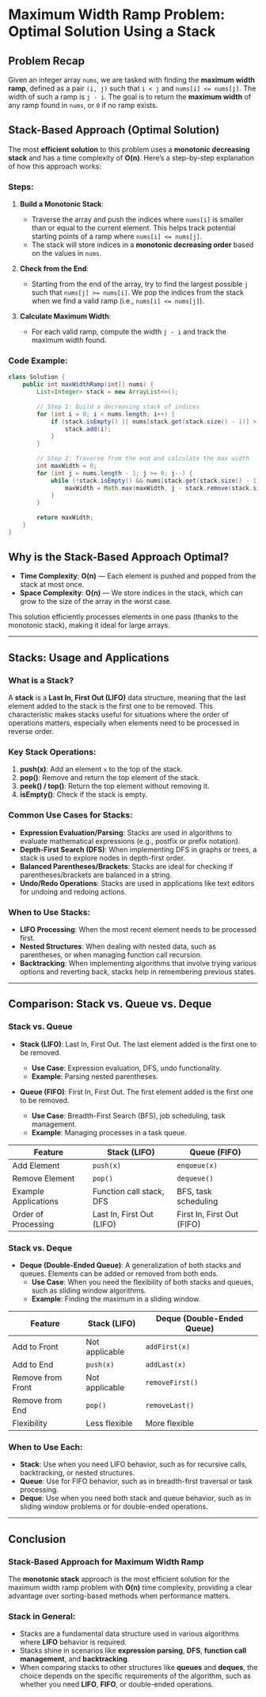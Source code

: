 
# Maximum Width Ramp Problem: Optimal Solution Using a Stack

## Problem Recap
Given an integer array `nums`, we are tasked with finding the **maximum width ramp**, defined as a pair `(i, j)` such that `i < j` and `nums[i] <= nums[j]`. The width of such a ramp is `j - i`. The goal is to return the **maximum width** of any ramp found in `nums`, or `0` if no ramp exists.

## Stack-Based Approach (Optimal Solution)

The most **efficient solution** to this problem uses a **monotonic decreasing stack** and has a time complexity of **O(n)**. Here’s a step-by-step explanation of how this approach works:

### Steps:
1. **Build a Monotonic Stack**:
   - Traverse the array and push the indices where `nums[i]` is smaller than or equal to the current element. This helps track potential starting points of a ramp where `nums[i] <= nums[j]`.
   - The stack will store indices in a **monotonic decreasing order** based on the values in `nums`.

2. **Check from the End**:
   - Starting from the end of the array, try to find the largest possible `j` such that `nums[j] >= nums[i]`. We pop the indices from the stack when we find a valid ramp (i.e., `nums[i] <= nums[j]`).

3. **Calculate Maximum Width**:
   - For each valid ramp, compute the width `j - i` and track the maximum width found.

### Code Example:
```java
class Solution {
    public int maxWidthRamp(int[] nums) {
        List<Integer> stack = new ArrayList<>();
        
        // Step 1: Build a decreasing stack of indices
        for (int i = 0; i < nums.length; i++) {
            if (stack.isEmpty() || nums[stack.get(stack.size() - 1)] > nums[i]) {
                stack.add(i);
            }
        }
        
        // Step 2: Traverse from the end and calculate the max width
        int maxWidth = 0;
        for (int j = nums.length - 1; j >= 0; j--) {
            while (!stack.isEmpty() && nums[stack.get(stack.size() - 1)] <= nums[j]) {
                maxWidth = Math.max(maxWidth, j - stack.remove(stack.size() - 1));
            }
        }
        
        return maxWidth;
    }
}
```

## Why is the Stack-Based Approach Optimal?

- **Time Complexity**: **O(n)** — Each element is pushed and popped from the stack at most once.
- **Space Complexity**: **O(n)** — We store indices in the stack, which can grow to the size of the array in the worst case.

This solution efficiently processes elements in one pass (thanks to the monotonic stack), making it ideal for large arrays.

---

## Stacks: Usage and Applications

### What is a Stack?

A **stack** is a **Last In, First Out (LIFO)** data structure, meaning that the last element added to the stack is the first one to be removed. This characteristic makes stacks useful for situations where the order of operations matters, especially when elements need to be processed in reverse order.

### Key Stack Operations:
1. **push(x)**: Add an element `x` to the top of the stack.
2. **pop()**: Remove and return the top element of the stack.
3. **peek() / top()**: Return the top element without removing it.
4. **isEmpty()**: Check if the stack is empty.

### Common Use Cases for Stacks:
- **Expression Evaluation/Parsing**: Stacks are used in algorithms to evaluate mathematical expressions (e.g., postfix or prefix notation).
- **Depth-First Search (DFS)**: When implementing DFS in graphs or trees, a stack is used to explore nodes in depth-first order.
- **Balanced Parentheses/Brackets**: Stacks are ideal for checking if parentheses/brackets are balanced in a string.
- **Undo/Redo Operations**: Stacks are used in applications like text editors for undoing and redoing actions.

### When to Use Stacks:
- **LIFO Processing**: When the most recent element needs to be processed first.
- **Nested Structures**: When dealing with nested data, such as parentheses, or when managing function call recursion.
- **Backtracking**: When implementing algorithms that involve trying various options and reverting back, stacks help in remembering previous states.

---

## Comparison: Stack vs. Queue vs. Deque

### Stack vs. Queue

- **Stack (LIFO)**: Last In, First Out. The last element added is the first one to be removed.
    - **Use Case**: Expression evaluation, DFS, undo functionality.
    - **Example**: Parsing nested parentheses.

- **Queue (FIFO)**: First In, First Out. The first element added is the first one to be removed.
    - **Use Case**: Breadth-First Search (BFS), job scheduling, task management.
    - **Example**: Managing processes in a task queue.

| Feature               | Stack (LIFO)                | Queue (FIFO)                |
|-----------------------|-----------------------------|-----------------------------|
| Add Element           | `push(x)`                   | `enqueue(x)`                |
| Remove Element        | `pop()`                     | `dequeue()`                 |
| Example Applications  | Function call stack, DFS     | BFS, task scheduling         |
| Order of Processing   | Last In, First Out (LIFO)    | First In, First Out (FIFO)   |

### Stack vs. Deque

- **Deque (Double-Ended Queue)**: A generalization of both stacks and queues. Elements can be added or removed from both ends.
    - **Use Case**: When you need the flexibility of both stacks and queues, such as sliding window algorithms.
    - **Example**: Finding the maximum in a sliding window.

| Feature               | Stack (LIFO)                | Deque (Double-Ended Queue)  |
|-----------------------|-----------------------------|-----------------------------|
| Add to Front          | Not applicable              | `addFirst(x)`               |
| Add to End            | `push(x)`                   | `addLast(x)`                |
| Remove from Front     | Not applicable              | `removeFirst()`             |
| Remove from End       | `pop()`                     | `removeLast()`              |
| Flexibility           | Less flexible               | More flexible               |

### When to Use Each:
- **Stack**: Use when you need LIFO behavior, such as for recursive calls, backtracking, or nested structures.
- **Queue**: Use for FIFO behavior, such as in breadth-first traversal or task processing.
- **Deque**: Use when you need both stack and queue behavior, such as in sliding window problems or for double-ended operations.

---

## Conclusion

### Stack-Based Approach for Maximum Width Ramp
The **monotonic stack** approach is the most efficient solution for the maximum width ramp problem with **O(n)** time complexity, providing a clear advantage over sorting-based methods when performance matters.

### Stack in General:
- Stacks are a fundamental data structure used in various algorithms where **LIFO** behavior is required.
- Stacks shine in scenarios like **expression parsing**, **DFS**, **function call management**, and **backtracking**.
- When comparing stacks to other structures like **queues** and **deques**, the choice depends on the specific requirements of the algorithm, such as whether you need **LIFO**, **FIFO**, or double-ended operations.

